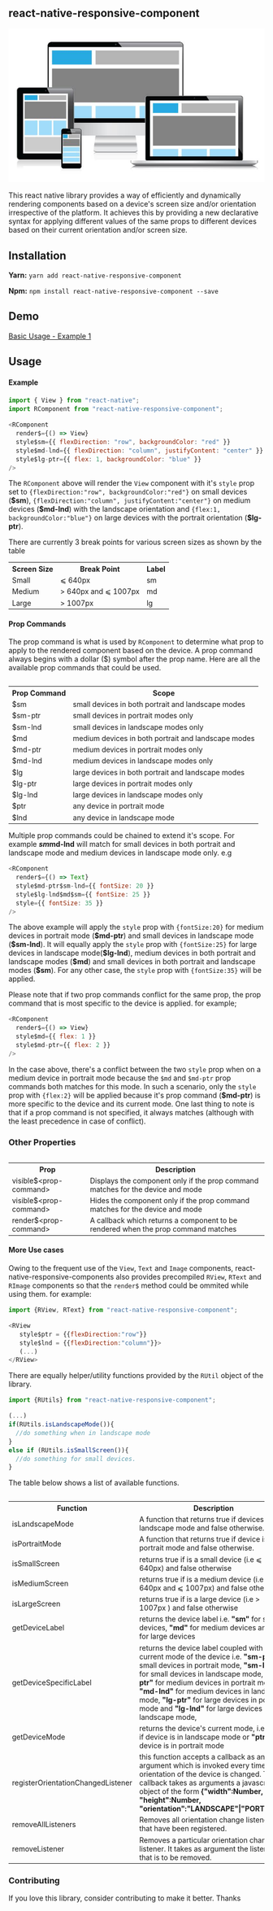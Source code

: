 ## react-native-responsive-component

![](intro.jpg)

This react native library provides a way of efficiently and dynamically rendering components based on a device's screen size and/or orientation irrespective of the platform. It achieves this by providing a new declarative syntax for applying different values of the same props to different devices based on their current orientation and/or screen size.

## Installation

**Yarn:** `yarn add react-native-responsive-component`

**Npm:** `npm install react-native-responsive-component --save`

## Demo
[Basic Usage - Example 1](https://snack.expo.io/@nkemcels/rnrc-basic-example-1)
 

## Usage

#### Example

```js
import { View } from "react-native";
import RComponent from "react-native-responsive-component";
```

```js
<RComponent
  render$={() => View}
  style$sm={{ flexDirection: "row", backgroundColor: "red" }}
  style$md-lnd={{ flexDirection: "column", justifyContent: "center" }}
  style$lg-ptr={{ flex: 1, backgroundColor: "blue" }}
/>
```

The `RComponent` above will render the `View` component with it's `style` prop set to `{flexDirection:"row", backgroundColor:"red"}` on small devices (**\$sm**), `{flexDirection:"column", justifyContent:"center"}` on medium devices (**\$md-lnd**) with the landscape orientation and `{flex:1, backgroundColor:"blue"}` on large devices with the portrait orientation (**\$lg-ptr**).

There are currently 3 break points for various screen sizes as shown by the table

<table>
  <tr>
    <th>Screen Size</th>
    <th>Break Point</th>
    <th>Label</th>
  </tr>
  <tr>
    <td> Small </td>
    <td> ⩽ 640px </td>
    <td>sm</td>
  </tr>
  <tr>
    <td> Medium </td>
    <td> > 640px and ⩽ 1007px </td>
    <td>md</td>
  </tr>
  <tr>
    <td> Large </td>
    <td> > 1007px </td>
    <td>lg</td>
  </tr>
<table>

#### Prop Commands

The prop command is what is used by `RComponent` to determine what prop to apply to the rendered component based on the device. A prop command always begins with a dollar ($) symbol after the prop name. 
Here are all the available prop commands that could be used.

<table>
  <tr>
    <th>Prop Command</th>
    <th>Scope</th>
  </tr>
  <tr>
    <td> $sm </td>
    <td>small devices in both portrait and landscape modes </td>
  </tr>
  <tr>
    <td> $sm-ptr </td>
    <td>small devices in portrait modes only</td>
  </tr>
  <tr>
    <td> $sm-lnd </td>
    <td>small devices in landscape modes only</td>
  </tr>
  <tr>
    <td> $md </td>
    <td>medium devices in both portrait and landscape modes </td>
  </tr>
  <tr>
    <td> $md-ptr </td>
    <td>medium devices in portrait modes only</td>
  </tr>
  <tr>
    <td> $md-lnd </td>
    <td>medium devices in landscape modes only</td>
  </tr>
  <tr>
    <td> $lg </td>
    <td>large devices in both portrait and landscape modes </td>
  </tr>
  <tr>
    <td> $lg-ptr </td>
    <td>large devices in portrait modes only</td>
  </tr>
  <tr>
    <td> $lg-lnd </td>
    <td>large devices in landscape modes only</td>
  </tr>
  <tr>
    <td> $ptr </td>
    <td>any device in portrait mode </td>
  </tr>
  <tr>
    <td> $lnd </td>
    <td>any device in landscape mode</td>
  </tr>
<table>

Multiple prop commands could be chained to extend it's scope. For example **$sm$md-lnd** will match for small devices in both portrait and landscape mode and medium devices in landscape mode only. e.g

```js
<RComponent
  render$={() => Text}
  style$md-ptr$sm-lnd={{ fontSize: 20 }}
  style$lg-lnd$md$sm={{ fontSize: 25 }}
  style={{ fontSize: 35 }}
/>
```

The above example will apply the `style` prop with `{fontSize:20}` for medium devices in portrait mode (**\$md-ptr**) and small devices in landscape mode (**\$sm-lnd**).
It will equally apply the `style` prop with `{fontSize:25}` for large devices in landscape mode(**\$lg-lnd**), medium devices in both portrait and landscape modes (**\$md**) and small devices in both portrait and landscape modes (**\$sm**).
For any other case, the `style` prop with `{fontSize:35}` will be applied.

Please note that if two prop commands conflict for the same prop, the prop command that is most specific to the device is applied. for example;

```js
<RComponent
  render$={() => View}
  style$md={{ flex: 1 }}
  style$md-ptr={{ flex: 2 }}
/>
```

In the case above, there's a conflict between the two `style` prop when on a medium device in portrait mode because the `$md` and `$md-ptr` prop commands both matches for this mode. In such a scenario, only the `style` prop with `{flex:2}` will be applied because it's prop command (**$md-ptr**) is more specific to the device and its current mode.
One last thing to note is that if a prop command is not specified, it always matches (although with the least precedence in case of conflict).


### Other Properties
<table>
  <tr>
    <th>Prop</th>
    <th>Description</th>
  </tr>
  <tr>
    <td> visible$&lt;prop-command&gt; </td>
    <td> Displays the component only if the prop command matches for the device and mode</td>
  </tr>
  <tr>
    <td> visible$&lt;prop-command&gt; </td>
    <td> Hides the component only if the prop command matches for the device and mode </td>
  </tr>
  <tr>
    <td> render$&lt;prop-command&gt; </td>
    <td> A callback which returns a component to be rendered when the prop command matches </td>
  </tr>
<table>

#### More Use cases
Owing to the frequent use of the `View`, `Text` and `Image` components, react-native-responsive-components also provides precompiled `RView`, `RText` and `RImage` components so that the `render$` method could be ommited while using them. for example:

```js
import {RView, RText} from "react-native-responsive-component";
```
```js
<RView
   style$ptr = {{flexDirection:"row"}}
   style$lnd = {{flexDirection:"column"}}>
   (...)
</RView>   
```
There are equally helper/utility functions provided by the `RUtil` object of the library.
```js
import {RUtils} from "react-native-responsive-component";
```
```js
(...)
if(RUtils.isLandscapeMode()){
  //do something when in landscape mode
}
else if (RUtils.isSmallScreen()){
  //do something for small devices.
}  
```
The table below shows a list of available functions.
<table>
  <tr>
    <th>Function</th>
    <th>Description</th>
  </tr>
  <tr>
    <td> isLandscapeMode </td>
    <td> A function that returns true if devices is in landscape mode and false otherwise.</td>
  </tr>
  <tr>
    <td> isPortraitMode </td>
    <td> A function that returns true if device is in portrait mode and false otherwise. </td>
  </tr>
  <tr>
    <td> isSmallScreen </td>
    <td> returns true if is a small device (i.e ⩽ 640px) and false otherwise</td>
  </tr>
  <tr>
    <td> isMediumScreen </td>
    <td> returns true if is a medium device (i.e > 640px and ⩽ 1007px) and false otherwise</td>
  </tr>
  <tr>
    <td> isLargeScreen </td>
    <td> returns true if is a large device (i.e > 1007px ) and false otherwise</td>
  </tr>
  <tr>
    <td> getDeviceLabel </td>
    <td> returns the device label i.e. <b>"sm"</b> for small devices, <b>"md"</b> for medium devices and <b>"lg"</b> for large devices</td>
  </tr>
  <tr>
    <td> getDeviceSpecificLabel </td>
    <td> returns the device label coupled with the current mode of the device i.e. <b>"sm-ptr"</b> for small devices in portrait mode, <b>"sm-lnd"</b> for small devices in landscape mode, <b>"md-ptr"</b> for medium devices in portrait mode, <b>"md-lnd"</b> for medium devices in landscape mode, <b>"lg-ptr"</b> for large devices in portrait mode and <b>"lg-lnd"</b> for large devices in landscape mode,</td>
  </tr>
  <tr>
    <td> getDeviceMode </td>
    <td> returns the device's current mode, i.e <b>"lnd"</b> if device is in landscape mode or <b>"ptr"</b> if device is in portrait mode</td>
  </tr>
  <tr>
    <td> registerOrientationChangedListener </td>
    <td> this function accepts a callback as an argument which is invoked every time the orientation of the device is changed. The callback takes as arguments a javascript object of the form <b>{"width":Number, "height":Number, "orientation":"LANDSCAPE"|"PORTRAIT"}</b></td>
  </tr>
  <tr>
    <td> removeAllListeners </td>
    <td> Removes all orientation change listeners that have been registered. </td>
  </tr>
  <tr>
    <td> removeListener </td>
    <td> Removes a particular orientation change listener. It takes as argument the listener that is to be removed. </td>
  </tr>
<table>

### Contributing
If you love this library, consider contributing to make it better. Thanks
